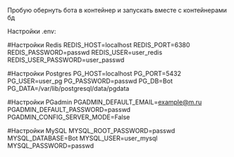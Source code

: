Пробую обернуть бота в контейнер и запускать вместе с контейнерами бд

Настройки .env:

#Настройки Redis
REDIS_HOST=localhost
REDIS_PORT=6380
REDIS_PASSWORD=passwd
REDIS_USER=user_redis
REDIS_USER_PASSWORD=user_passwd

#Настройки Postgres
PG_HOST=localhost
PG_PORT=5432
PG_USER=user_pg
PG_PASSWORD=passwd
PG_DB=Bot
PG_DATA=/var/lib/postgresql/data/pgdata

#Настройки PGadmin
PGADMIN_DEFAULT_EMAIL=example@m.ru
PGADMIN_DEFAULT_PASSWORD=passwd
PGADMIN_CONFIG_SERVER_MODE=False

#Настройки MySQL
MYSQL_ROOT_PASSWORD=passwd
MYSQL_DATABASE=Bot
MYSQL_USER=user_mysql
MYSQL_PASSWORD=passwd